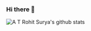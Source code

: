 ### Hi there 👋

<!--
**atinvento100/atinvento100** is a ✨ _special_ ✨ repository because its `README.md` (this file) appears on your GitHub profile.

Here are some ideas to get you started:

- 🔭 I’m currently working on ...
- 🌱 I’m currently learning ...
- 👯 I’m looking to collaborate on ...
- 🤔 I’m looking for help with ...
- 💬 Ask me about ...
- 📫 How to reach me: ...
- 😄 Pronouns: ...
- ⚡ Fun fact: ...
-->

![A T Rohit Surya's github stats](https://github-readme-stats.vercel.app/api?username=atinvento100&count_private=true&show_icons=true)
